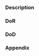 ### Description
<!-- Provide a detailed description of what needs to be done in this task
 Careful: A task should not take more than one day to be completed! -->

### DoR
<!-- Define what needs to be done, before this task can be started -->

### DoD
<!-- Define what needs to be done, before this task can be finished -->

### Appendix
<!-- Provide diagrams, tables, schemas as a planning base of the task -->